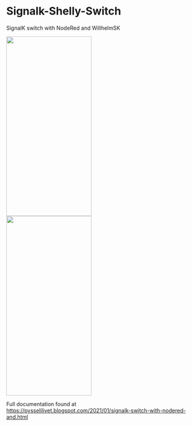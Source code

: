 # Signalk-Shelly-Switch
SignalK switch with NodeRed and WillhelmSK

<img src=https://user-images.githubusercontent.com/16189982/103573197-253e4700-4ece-11eb-91ff-c3a4c727a15e.jpeg width="225" height="474"/>
<br/>
<img src=https://user-images.githubusercontent.com/16189982/103573182-1e173900-4ece-11eb-8bf3-6811fb86f44a.jpeg width="225" height="474"/>
<br/>

Full documentation found at https://pysselilivet.blogspot.com/2021/01/signalk-switch-with-nodered-and.html
